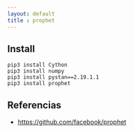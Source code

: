 ```yaml
---
layout: default
title : prophet
---
```


## Install

    pip3 install Cython
    pip3 install numpy
    pip3 install pystan==2.19.1.1
    pip3 install prophet

## Referencias

* https://github.com/facebook/prophet
